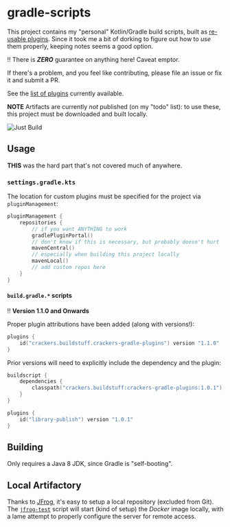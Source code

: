 # gradle-scripts

This project contains my "personal" Kotlin/Gradle build scripts, built as [re-usable plugins](https://docs.gradle.org/current/userguide/custom_plugins.html#sec:precompiled_plugins). Since it took me a bit of dorking to figure out how to _use_ them properly, keeping notes seems a good option.

:bangbang: There is **_ZERO_** guarantee on anything here! Caveat emptor.

If there's a problem, and you feel like contributing, please file an issue or fix it and submit a PR.

See the [list of plugins](./Plugin%20List.md) currently available.

**NOTE** Artifacts are currently _not_ published (on my "todo" list): to use these, this project must be downloaded and built locally.

![Just Build](https://github.com/EAGrahamJr/gradle-scripts/actions/workflows/build.yaml/badge.svg)

## Usage

**THIS** was the hard part that's not covered much of anywhere.

### `settings.gradle.kts`

The location for custom plugins must be specified for the project via `pluginManagement`:

```kotlin
pluginManagement {
    repositories {
        // if you want ANYTHING to work
        gradlePluginPortal()
        // don't know if this is necessary, but probably doesn't hurt
        mavenCentral()
        // especially when building this project locally
        mavenLocal()
        // add custom repos here
    }
}
```

#### `build.gradle.*` scripts

:bangbang: **Version 1.1.0 and Onwards**

Proper plugin attributions have been added (along with versions!):

```kotlin
plugins {
    id("crackers.buildstuff.crackers-gradle-plugins") version "1.1.0"
}

```

Prior versions will need to explicitly include the dependency and the plugin:

```kotlin
buildscript {
    dependencies {
        classpath("crackers.buildstuff:crackers-gradle-plugins:1.0.1")
    }
}

plugins {
    id("library-publish") version "1.0.1"
}
```
## Building

Only requires a Java 8 JDK, since Gradle is "self-booting".

## Local Artifactory

Thanks to [JFrog](https://jfrog.com/community/open-source/), it's easy to setup a local repository (excluded from Git). The [`jfrog-test`](jfrog-test.sh) script will start (kind of setup) the _Docker_ image locally, with a lame attempt to properly configure the server for remote access.
